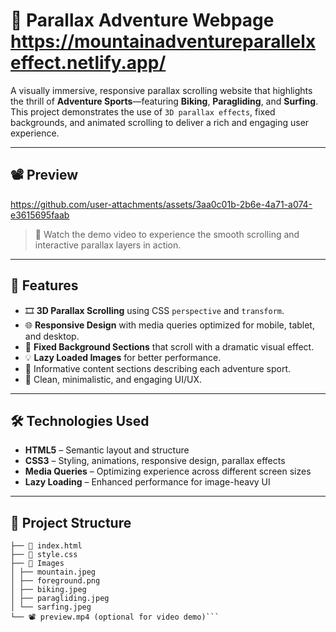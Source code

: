 # 🌄 Parallax Adventure Webpage https://mountainadventureparallelxeffect.netlify.app/

A visually immersive, responsive parallax scrolling website that highlights the thrill of **Adventure Sports**—featuring **Biking**, **Paragliding**, and **Surfing**. This project demonstrates the use of `3D parallax effects`, fixed backgrounds, and animated scrolling to deliver a rich and engaging user experience.

---

## 📽️ Preview

https://github.com/user-attachments/assets/3aa0c01b-2b6e-4a71-a074-e3615695faab

> 🎥 Watch the demo video to experience the smooth scrolling and interactive parallax layers in action.

---

## 🚀 Features

- 🎞️ **3D Parallax Scrolling** using CSS `perspective` and `transform`.
- 🌐 **Responsive Design** with media queries optimized for mobile, tablet, and desktop.
- 🌄 **Fixed Background Sections** that scroll with a dramatic visual effect.
- 💡 **Lazy Loaded Images** for better performance.
- 📜 Informative content sections describing each adventure sport.
- 🎨 Clean, minimalistic, and engaging UI/UX.

---

## 🛠️ Technologies Used

- **HTML5** – Semantic layout and structure
- **CSS3** – Styling, animations, responsive design, parallax effects
- **Media Queries** – Optimizing experience across different screen sizes
- **Lazy Loading** – Enhanced performance for image-heavy UI

---

## 📁 Project Structure

```📂 parallax-adventure
├── 📄 index.html
├── 📄 style.css
├── 📂 Images
│ ├── mountain.jpeg
│ ├── foreground.png
│ ├── biking.jpeg
│ ├── paragliding.jpeg
│ └── sarfing.jpeg
└── 📽️ preview.mp4 (optional for video demo)```
